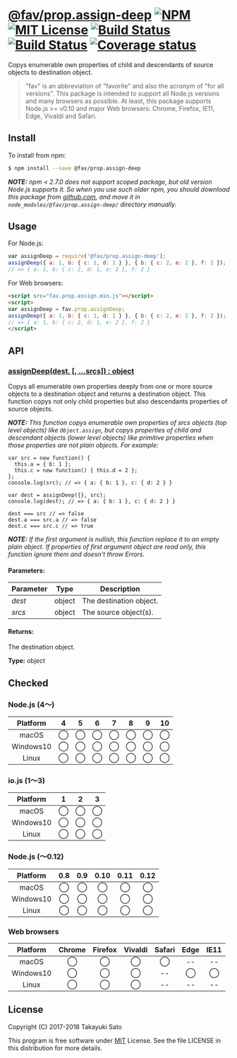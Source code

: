 # [@fav/prop.assign-deep][repo-url] [![NPM][npm-img]][npm-url] [![MIT License][mit-img]][mit-url] [![Build Status][travis-img]][travis-url] [![Build Status][appveyor-img]][appveyor-url] [![Coverage status][coverage-img]][coverage-url]

Copys enumerable own properties of child and descendants of source objects to destination object.

> "fav" is an abbreviation of "favorite" and also the acronym of "for all versions".
> This package is intended to support all Node.js versions and many browsers as possible.
> At least, this package supports Node.js >= v0.10 and major Web browsers: Chrome, Firefox, IE11, Edge, Vivaldi and Safari.


## Install

To install from npm:

```sh
$ npm install --save @fav/prop.assign-deep
```

***NOTE:*** *npm < 2.7.0 does not support scoped package, but old version Node.js supports it. So when you use such older npm, you should download this package from [github.com][repo-url], and move it in `node_modules/@fav/prop.assign-deep/` directory manually.*


## Usage

For Node.js:

```js
var assignDeep = require('@fav/prop.assign-deep');
assignDeep({ a: 1, b: { c: 1, d: 1 } }, { b: { c: 2, e: 2 }, f: 2 });
// => { a: 1, b: { c: 2, d: 1, e: 2 }, f: 2 }
```

For Web browsers:

```html
<script src="fav.prop.assign.min.js"></script>
<script>
var assignDeep = fav.prop.assignDeep;
assignDeep({ a: 1, b: { c: 1, d: 1 } }, { b: { c: 2, e: 2 }, f: 2 });
// => { a: 1, b: { c: 2, d: 1, e: 2 }, f: 2 }
</script>
```


## API

### <u>assignDeep(dest, [, ...srcs]) : object</u>

Copys all enumerable own properties deeply from one or more source objects to a destination object and returns a destination object.
This function copys not only child properties but also descendants properties of source objects.

***NOTE:*** *This function copys enumerable own properties of srcs objects (top level objects) like `Object.assign`, but copys properties of child and descendant objects (lower level objects) like primitive properties when those properties are not plain objects.
For example:*

```
var src = new function() {
  this.a = { b: 1 };
  this.c = new function() { this.d = 2 };
};
console.log(src); // => { a: { b: 1 }, c: { d: 2 } }

var dest = assignDeep({}, src);
console.log(dest); // => { a: { b: 1 }, c: { d: 2 } }

dest === src // => false
dest.a === src.a // => false
dest.c === src.c // => true
```

***NOTE:*** *If the first argument is nullish, this function replace it to an empty plain object. If properties of first argument object are read only, this function ignore them and doesn't throw Errors.*

#### Parameters:

| Parameter |   Type   | Description              |
|-----------|:--------:|--------------------------|
| *dest*    |  object  | The destination object.  |
| *srcs*    |  object  | The source object(s).    |

#### Returns:

The destination object.

**Type:** object


## Checked                                                                      
### Node.js (4〜)

| Platform  |   4    |   5    |   6    |   7    |   8    |   9    |   10   |
|:---------:|:------:|:------:|:------:|:------:|:------:|:------:|:------:|
| macOS     |&#x25ef;|&#x25ef;|&#x25ef;|&#x25ef;|&#x25ef;|&#x25ef;|&#x25ef;|
| Windows10 |&#x25ef;|&#x25ef;|&#x25ef;|&#x25ef;|&#x25ef;|&#x25ef;|&#x25ef;|
| Linux     |&#x25ef;|&#x25ef;|&#x25ef;|&#x25ef;|&#x25ef;|&#x25ef;|&#x25ef;|

### io.js (1〜3)

| Platform  |   1    |   2    |   3    |
|:---------:|:------:|:------:|:------:|
| macOS     |&#x25ef;|&#x25ef;|&#x25ef;|
| Windows10 |&#x25ef;|&#x25ef;|&#x25ef;|
| Linux     |&#x25ef;|&#x25ef;|&#x25ef;|

### Node.js (〜0.12)

| Platform  |  0.8   |  0.9   |  0.10  |  0.11  |  0.12  |
|:---------:|:------:|:------:|:------:|:------:|:------:|
| macOS     |&#x25ef;|&#x25ef;|&#x25ef;|&#x25ef;|&#x25ef;|
| Windows10 |&#x25ef;|&#x25ef;|&#x25ef;|&#x25ef;|&#x25ef;|
| Linux     |&#x25ef;|&#x25ef;|&#x25ef;|&#x25ef;|&#x25ef;|

### Web browsers

| Platform  | Chrome | Firefox | Vivaldi | Safari |  Edge  | IE11   |
|:---------:|:------:|:-------:|:-------:|:------:|:------:|:------:|
| macOS     |&#x25ef;|&#x25ef; |&#x25ef; |&#x25ef;|   --   |   --   |
| Windows10 |&#x25ef;|&#x25ef; |&#x25ef; |   --   |&#x25ef;|&#x25ef;|
| Linux     |&#x25ef;|&#x25ef; |&#x25ef; |   --   |   --   |   --   |


## License

Copyright (C) 2017-2018 Takayuki Sato

This program is free software under [MIT][mit-url] License.
See the file LICENSE in this distribution for more details.

[repo-url]: https://github.com/sttk/fav-prop.assign-deep/
[npm-img]: https://img.shields.io/badge/npm-v1.0.1-blue.svg
[npm-url]: https://www.npmjs.com/package/@fav/prop.assign-deep
[mit-img]: https://img.shields.io/badge/license-MIT-green.svg
[mit-url]: https://opensource.org/licenses/MIT
[travis-img]: https://travis-ci.org/sttk/fav-prop.assign-deep.svg?branch=master
[travis-url]: https://travis-ci.org/sttk/fav-prop.assign-deep
[appveyor-img]: https://ci.appveyor.com/api/projects/status/github/sttk/fav-prop.assign-deep?branch=master&svg=true
[appveyor-url]: https://ci.appveyor.com/project/sttk/fav-prop-assign-deep
[coverage-img]: https://coveralls.io/repos/github/sttk/fav-prop.assign-deep/badge.svg?branch=master
[coverage-url]: https://coveralls.io/github/sttk/fav-prop.assign-deep?branch=master

